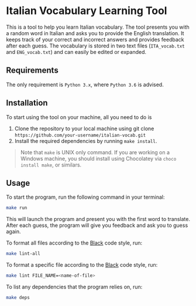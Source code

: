 # Italian Vocabulary Learning Tool

This is a tool to help you learn Italian vocabulary. The tool presents you with a random word in Italian and asks you to provide the English translation. It keeps track of your correct and incorrect answers and provides feedback after each guess. The vocabulary is stored in two text files (`ITA_vocab.txt` and `ENG_vocab.txt`) and can easily be edited or expanded.

## Requirements

The only requirement is `Python 3.x`, where `Python 3.6` is advised.

## Installation

To start using the tool on your machine, all you need to do is

1. Clone the repository to your local machine using git clone `https://github.com/your-username/italian-vocab.git`
2. Install the required dependencies by running `make install`.
> Note that `make` is UNIX only command. If you are working on a Windows machine, you should install using Chocolatey via `choco install make`, or similars.

## Usage

To start the program, run the following command in your terminal:

```bash
make run
```

This will launch the program and present you with the first word to translate. After each guess, the program will give you feedback and ask you to guess again.

To format all files according to the [Black](https://github.com/psf/black) code style, run:


```bash
make lint-all
```

To format a specific file according to the [Black](https://github.com/psf/black) code style, run:


```bash
make lint FILE_NAME=<name-of-file>
```

To list any dependencies that the program relies on, run:


```bash
make deps
```
